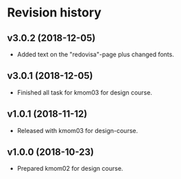 Revision history
=======================

v3.0.2 (2018-12-05)
------------------------

* Added text on the "redovisa"-page plus changed fonts.

v3.0.1 (2018-12-05)
------------------------

* Finished all task for kmom03 for design course.

v1.0.1 (2018-11-12)
------------------------

* Released with kmom03 for design-course.



v1.0.0 (2018-10-23)
------------------------

* Prepared kmom02 for design course.
